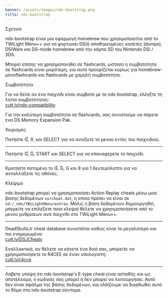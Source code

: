```yaml
---
banner: /assets/images/nds-bootstrap.png
title: nds-bootstrap
---
```


<div id="about" class="section-title">Σχετικά</div>
<div class="section-body">
    <p>
        nds-bootstrap είναι μια εφαρμογή homebrew που χρησιμοποιείται από το TWiLight Menu++ για να φορτώσει DS(i) αποθηκευμένες κασέτες (dumps), DSiWare και DS-mode homebrew από την κάρτα SD του Nintendo DSi / 3DS.
    </p>
    <p>
        Μπορεί επίσης να χρησιμοποιηθεί σε flashcards, ωστόσο η συμβατότητα σε flashcards είναι μικρότερη, για αυτό προορίζεται κυρίως για homebrew-μόνοflashcards και flashcards με χαμηλή συμβατότητα.
    </p>
</div>

<div id="compatibility" class="section-title">Συμβατότητα</div>
<div class="section-body">
    <p>
        Για να δείτε αν ένα παιχνίδι είναι συμβατό με το nds-bootstrap, ελέγξτε τη λίστα συμβατότητας:<br><a href="https://cutt.ly/nds-compatibility">cutt.ly/nds-compatibility</a>
    </p>
    <p>
        Για την καλύτερη συμβατότητα σε flashcards, σας συνιστούμε να πάρετε ένα DS Memory Expansion Pak.
    </p>
</div>

<div id="controls" class="section-title">Χειρισμός</div>
<div class="section-body">
    <p class="mb-0">
        Πατήστε &#xE004;, &#xE07A;, και SELECT για να ανοίξετε το μενού εντός του παιχνιδιού.
    </p>
    <hr>
    <p class="mb-0">
        Πατήστε &#xE004;, &#xE005;, START και SELECT για να επαναφέρετε το παιχνίδι.
    </p>
    <hr>
    <p class="mb-0">
        Κρατήστε πατημένο το &#xE004;, &#xE005;, &#xE002; και &#xE079; για 1 δευτερόλεπτο για να ανταλλάξετε τις οθόνες.
    </p>
</div>

<div id="cheats" class="section-title">Κλέψιμο</div>
<div class="section-body">
    <p>
        nds-bootstrap μπορεί να χρησιμοποιήσει Action Replay cheats μέσω μιας βάσης δεδομένων <code>usrcheat.dat</code>, η οποία πρέπει να είναι σε <code>sd:/_nds/TWiLightMenu/extras</code>. Μόλις η βάση δεδομένων δημιουργηθεί, μπορείτε να επιλέξετε ποια κλεψιά θέλετε να χρησιμοποιήσετε από το μενού ρυθμίσεων ανά παιχνίδι στο TWiLight Menu++.
    </p>
    <hr>
    <p>
        DeadSkullzJr cheat database συνιστάται καθώς είναι το μεγαλύτερο και πιο ενημερωμένο: <br><a href="https://cutt.ly/DSJCheats">cutt.ly/DSJCheats</a>
    </p>
    <p>
        Εναλλακτικά, αν θέλετε να κάνετε ένα δικό σας, μπορείτε να χρησιμοποιήσετε το R4CEE σε έναν υπολογιστή:<br><a href="https://cutt.ly/r4cce">cutt.ly/r4cce</a>
    </p>
    <hr>
    <p>
        Λάβετε υπόψη ότι nds-bootstrap's E-type cheat είναι ασταθής και ως αποτέλεσμα, ο κώδικάς σας μπορεί ή δεν μπορεί να λειτουργήσει. Αυτό δεν είναι σφάλμα της βάσης δεδομένων, και ελπίζουμε να διορθωθεί αυτό το θέμα στο nds-bootstrap σύντομα.
    </p>
</div>
